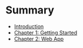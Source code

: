 # Summary

- [Introduction](./introduction.md)
- [Chapter 1: Getting Started](./chapter_1.md)
- [Chapter 2: Web App](./chapter_2.md)
